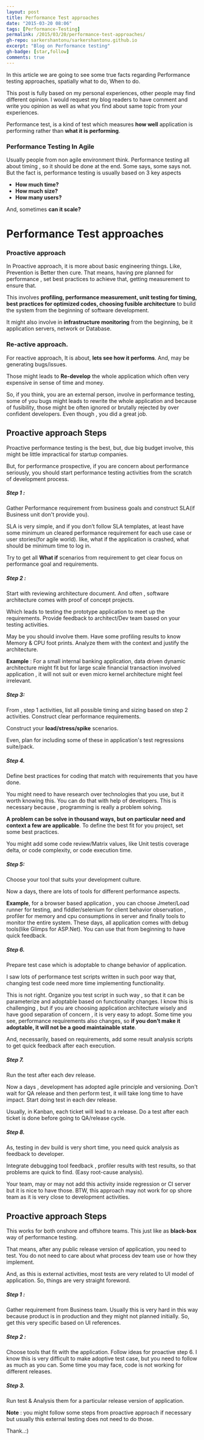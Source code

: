 ```yaml
---
layout: post
title: Performance Test approaches
date: "2015-03-20 08:06"
tags: [Performance-Testing]
permalink: /2015/03/20/performance-test-approaches/
gh-repo: sarkershantonu/sarkershantonu.github.io
excerpt: "Blog on Performance testing"
gh-badge: [star,follow]
comments: true
---
```

In this article we are going to see some true facts regarding Performance testing approaches, spatially what to do, When to do. 

This post is fully based on my personal experiences, other people may find different opinion. I would request my blog readers to have comment and write you opinion as well as what you find about same topic from your experiences. 

Performance test, is a kind of test which measures **how well** application is performing rather than **what it is performing**.

### Performance Testing In Agile
Usually people from non agile environment think. Performance testing all about timing , so it should be done at the end. Some says, some says not. But the fact is, performance testing is usually based on 3 key aspects
- **How much time?**
- **How much size?**
- **How many users?**

And, sometimes  **can it scale?**

# Performance Test approaches

### Proactive approach
In Proactive approach, it is more about basic engineering things. Like, Prevention is Better then cure. That means, having pre planned for performance , set best practices to achieve that, getting measurement to ensure that. 

This involves **profiling, performance measurement, unit testing for timing, best practices for optimized codes, choosing fusible architecture** to build the system from the beginning of software development. 

It might also involve in **infrastructure monitoring** from the beginning, be it application servers, network or Database.

### Re-active approach.
For reactive approach, It is about, **lets see how it performs**. And, may be generating bugs/issues. 

Those might leads to **Re-develop** the whole application which often very expensive in sense of time and money. 

So, if you think, you are an external person, involve in performance testing, some of you bugs might leads to rewrite the whole application and because of fusibility, those might be often ignored or brutally rejected by over confident developers. Even though , you did a great job.

## Proactive approach Steps
Proactive performance testing is the best, but, due big budget involve, this might be little impractical for startup companies. 

But, for performance prospective, if you are concern about performance seriously, you should start performance testing activities from the scratch of development process.

##### Step 1 : 
Gather Performance requirement from business goals and construct SLA(if Business unit don't provide you). 

SLA is very simple, and if you don’t follow SLA templates, at least have some minimum un cleared performance requirement for each use case or user stories(for agile world). like, what if the application is crashed, what should be minimum time to log in. 

Try to get all **What if** scenarios from requirement to get clear focus on performance goal and requirements.

##### Step 2 : 
Start with reviewing architecture document. And often , software architecture comes with proof of concept projects. 

Which leads to testing the prototype application to meet up the requirements. Provide feedback to architect/Dev team based on your testing activities. 

May be you should involve them. Have some profiling results to know Memory & CPU foot prints. Analyze them with the context and justify the architecture.

**Example** : For a small internal banking application, data driven dynamic architecture might fit but for large scale financial transaction involved application , it will not suit or even micro kernel architecture might feel irrelevant.

##### Step 3: 
From , step 1 activities, list all possible timing and sizing based on step 2 activities. Construct  clear performance requirements. 

Construct your **load/stress/spike** scenarios. 

Even, plan for including some of these in application's test regressions suite/pack.

##### Step 4. 
Define best practices for coding that match with requirements that you have done. 

You might need to have research over technologies that you use, but it worth knowing this. You can do that with help of developers. This is necessary because , programming is really a problem solving. 

**A problem can be solve in thousand ways, but on particular need and context a few are applicable**. To define the best fit for you project, set some best practices.

You might add some code review/Matrix values, like Unit testis coverage delta, or code complexity, or code execution time.

##### Step 5: 
Choose your tool that suits your development culture. 

Now a days, there are lots of tools for different performance aspects. 

**Example**,  for a browser based application , you can choose Jmeter/Load runner for testing, and fiddler/selenium for client behavior observation , profiler for memory and cpu consumptions in server and finally tools to monitor the entire system. These days, all application comes with debug tools(like Glimps for ASP.Net). You can use that from beginning to have quick feedback.

##### Step 6. 
Prepare test case which is adoptable to change behavior of application. 

I saw lots of performance test scripts written in such poor way that, changing test code need more time implementing functionality. 

This is not right. Organize you test script in such way , so that it can be parameterize and adoptable based on functionality changes. I know this is challenging , but if you are choosing application architecture wisely and have good separation of concern , it is very easy to adopt. Some time you see, performance requirements also changes, so **if you don’t make it adoptable, it will not be a good maintainable state**.

And, necessarily, based on requirements, add some result analysis scripts to get quick feedback after each execution.

##### Step 7. 
Run the test after each dev release. 

Now a days , development has adopted agile principle and versioning. Don't wait for QA release and then perform test, it will take long time to have impact. Start doing test in each dev release. 

Usually, in Kanban, each ticket will lead to a release. Do a test after each ticket is done before going to QA/release cycle.

##### Step 8. 
As, testing in dev build is very short time, you need quick analysis as feedback to developer. 

Integrate debugging tool feedback , profiler results with test results, so that problems are quick to find. (Easy root-cause analysis).

Your team, may or may not add this activity inside regression or CI server but it is nice to have those.
BTW, this approach may not work for op shore team as it is very close to development activities.

## Proactive approach Steps
This works for both onshore and offshore teams. This just like as **black-box** way of performance testing. 

That means, after any public release version of application, you need to test. You do not need to care about what process dev team use or how they implement. 

And, as this is external activities, most tests are very related to UI model of application. So, things are very straight foreword.

##### Step 1 : 
Gather requirement from Business team. Usually this is very hard in this way because product is in production and they might not planned initially. So, get this very specific based on UI references.

##### Step 2 : 
Choose tools that fit with the application. Follow ideas for proactive step 6. I know this is very difficult to make adoptive test case, but you need to follow as much as you can. Some time you may face, code is not working for different releases.

##### Step 3. 
Run test & Analysis them for a particular release version of application.

**Note** : you might follow some steps from proactive approach if necessary but usually this external testing does not need to do those.

Thank..:)